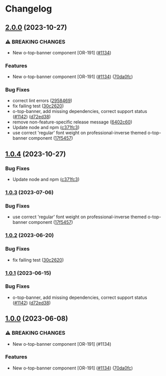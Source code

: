 # Changelog

## [2.0.0](https://github.com/Financial-Times/origami/compare/o-top-banner-v1.0.4...o-top-banner-v2.0.0) (2023-10-27)


### ⚠ BREAKING CHANGES

* New o-top-banner component [OR-191] ([#1134](https://github.com/Financial-Times/origami/issues/1134))

### Features

* New o-top-banner component [OR-191] ([#1134](https://github.com/Financial-Times/origami/issues/1134)) ([70da0fc](https://github.com/Financial-Times/origami/commit/70da0fc4e87120338ae47ed561fe1651cbc6d820))


### Bug Fixes

* correct lint errors ([2958469](https://github.com/Financial-Times/origami/commit/2958469f2c002fb9286d2a4cd6612faf2f9758cd))
* fix failing test ([30c2620](https://github.com/Financial-Times/origami/commit/30c2620be4ab2b8e54b4413e244420b163748195))
* o-top-banner, add missing dependencies, correct support status ([#1142](https://github.com/Financial-Times/origami/issues/1142)) ([d72ed38](https://github.com/Financial-Times/origami/commit/d72ed38a296d219b72bcf006455f1417a131303b))
* remove non-feature-specific release message ([6402c60](https://github.com/Financial-Times/origami/commit/6402c603727b4f2c2166a2c6ca48a4d4647cf0fe))
* Update node and npm ([c371fc3](https://github.com/Financial-Times/origami/commit/c371fc3f7f2d66266dbca95862ecef3ddeb1f339))
* use correct 'regular' font weight on professional-inverse themed o-top-banner component ([17f5457](https://github.com/Financial-Times/origami/commit/17f54573ff12715f6e34fe0c1606fb7faed95b00))

## [1.0.4](https://github.com/Financial-Times/origami/compare/o-top-banner-v1.0.3...o-top-banner-v1.0.4) (2023-10-27)


### Bug Fixes

* Update node and npm ([c371fc3](https://github.com/Financial-Times/origami/commit/c371fc3f7f2d66266dbca95862ecef3ddeb1f339))

### [1.0.3](https://www.github.com/Financial-Times/origami/compare/o-top-banner-v1.0.2...o-top-banner-v1.0.3) (2023-07-06)


### Bug Fixes

* use correct 'regular' font weight on professional-inverse themed o-top-banner component ([17f5457](https://www.github.com/Financial-Times/origami/commit/17f54573ff12715f6e34fe0c1606fb7faed95b00))

### [1.0.2](https://www.github.com/Financial-Times/origami/compare/o-top-banner-v1.0.1...o-top-banner-v1.0.2) (2023-06-20)


### Bug Fixes

* fix failing test ([30c2620](https://www.github.com/Financial-Times/origami/commit/30c2620be4ab2b8e54b4413e244420b163748195))

### [1.0.1](https://www.github.com/Financial-Times/origami/compare/o-top-banner-v1.0.0...o-top-banner-v1.0.1) (2023-06-15)


### Bug Fixes

* o-top-banner, add missing dependencies, correct support status ([#1142](https://www.github.com/Financial-Times/origami/issues/1142)) ([d72ed38](https://www.github.com/Financial-Times/origami/commit/d72ed38a296d219b72bcf006455f1417a131303b))

## [1.0.0](https://www.github.com/Financial-Times/origami/compare/o-top-banner-v0.0.0...o-top-banner-v1.0.0) (2023-06-08)


### ⚠ BREAKING CHANGES

* New o-top-banner component [OR-191] (#1134)

### Features

* New o-top-banner component [OR-191] ([#1134](https://www.github.com/Financial-Times/origami/issues/1134)) ([70da0fc](https://www.github.com/Financial-Times/origami/commit/70da0fc4e87120338ae47ed561fe1651cbc6d820))

